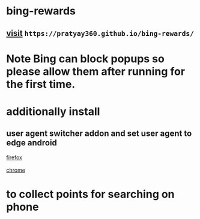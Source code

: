 # bing-rewards

## [visit](https://pratyay360.github.io/bing-rewards) ```https://pratyay360.github.io/bing-rewards/```
# Note Bing can block popups so please allow them after running for the first time.
# additionally install 
## user agent switcher addon and set user agent to <b>edge android</b> 
[firefox](https://addons.mozilla.org/en-US/firefox/addon/user-agent-string-switcher/)
<br></br>
[chrome](https://chrome.google.com/webstore/detail/user-agent-switcher-and-m/bhchdcejhohfmigjafbampogmaanbfkg)

# to collect points for searching on phone
